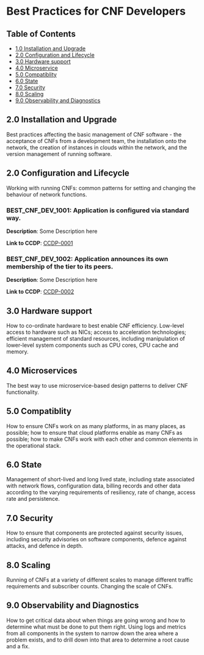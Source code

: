 # Best Practices for CNF Developers

## Table of Contents
* [1.0 Installation and Upgrade](#1.0)
* [2.0 Configuration and Lifecycle](#2.0)
* [3.0 Hardware support](#3.0)
* [4.0 Microservice](#4.0)
* [5.0 Compatiblity](#5.0)
* [6.0 State](#6.0)
* [7.0 Security](#7.0)
* [8.0 Scaling](#8.0)
* [9.0 Observability and Diagnostics](#9.0)

<a name="1.0"></a>
## 2.0 Installation and Upgrade

Best practices affecting the basic management of CNF software - the acceptance of CNFs from a development team, the installation onto the network, the creation of instances in clouds within the network, and the version management of running software.

<a name="2.0"></a>
## 2.0 Configuration and Lifecycle

Working with running CNFs: common patterns for setting and changing the behaviour of network functions.

### BEST_CNF_DEV_1001: Application is configured via standard way. 

**Description**: Some Description here

<!-- This is an example and therefore the link is broken. -->
<!-- markdown-link-check-disable-next-line -->
**Link to CCDP**: [CCDP-0001](../ccdps/xyz.md)

### BEST_CNF_DEV_1002: Application announces its own membership of the tier to its peers.

**Description**: Some Description here

<!-- This is an example and therefore the link is broken. -->
<!-- markdown-link-check-disable-next-line -->
**Link to CCDP**: [CCDP-0002](../ccdps/xyz.md)

<a name="3.0"></a>
## 3.0 Hardware support

How to co-ordinate hardware to best enable CNF efficiency.  Low-level access to hardware such as NICs; access to acceleration technologies; efficient management of standard resources, including manipulation of lower-level system components such as CPU cores, CPU cache and memory.

<a name="4.0"></a>
## 4.0 Microservices

The best way to use microservice-based design patterns to deliver CNF functionality.

<a name="5.0"></a>
## 5.0 Compatiblity

How to ensure CNFs work on as many platforms, in as many places, as possible; how to ensure that cloud platforms enable as many CNFs as possible; how to make CNFs work with each other and common elements in the operational stack.

<a name="6.0"></a>
## 6.0 State

Management of short-lived and long lived state, including state associated with network flows, configuration data, billing records and other data according to the varying requirements of resiliency, rate of change, access rate and persistence.

<a name="7.0"></a>
## 7.0 Security

How to ensure that components are protected against security issues, including security advisories on software components, defence against attacks, and defence in depth.

<a name="8.0"></a>
## 8.0 Scaling

Running of CNFs at a variety of different scales to manage different traffic requirements and subscriber counts.  Changing the scale of CNFs.

<a name="9.0"></a>
## 9.0 Observability and Diagnostics

How to get critical data about when things are going wrong and how to determine what must be done to put them right.  Using logs and metrics from all components in the system to narrow down the area where a problem exists, and to drill down into that area to determine a root cause and a fix.